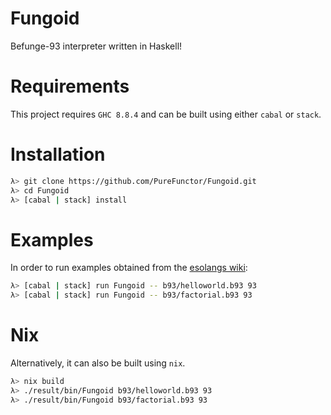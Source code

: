 # Fungoid
Befunge-93 interpreter written in Haskell!

# Requirements
This project requires `GHC 8.8.4` and can be built using either `cabal` or `stack`.

# Installation
```bash
λ> git clone https://github.com/PureFunctor/Fungoid.git
λ> cd Fungoid
λ> [cabal | stack] install
```

# Examples
In order to run examples obtained from the [esolangs wiki](https://esolangs.org/wiki/Befunge):
```bash
λ> [cabal | stack] run Fungoid -- b93/helloworld.b93 93
λ> [cabal | stack] run Fungoid -- b93/factorial.b93 93
```

# Nix
Alternatively, it can also be built using `nix`.
```bash
λ> nix build
λ> ./result/bin/Fungoid b93/helloworld.b93 93
λ> ./result/bin/Fungoid b93/factorial.b93 93
```
